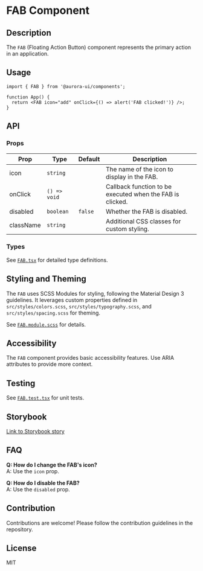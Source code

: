 # FAB Component

## Description

The `FAB` (Floating Action Button) component represents the primary action in an application.

## Usage

```tsx
import { FAB } from '@aurora-ui/components';

function App() {
  return <FAB icon="add" onClick={() => alert('FAB clicked!')} />;
}
```

## API

### Props

| Prop      | Type         | Default | Description                                               |
| --------- | ------------ | ------- | --------------------------------------------------------- |
| icon      | `string`     |         | The name of the icon to display in the FAB.               |
| onClick   | `() => void` |         | Callback function to be executed when the FAB is clicked. |
| disabled  | `boolean`    | `false` | Whether the FAB is disabled.                              |
| className | `string`     |         | Additional CSS classes for custom styling.                |

### Types

See [`FAB.tsx`](./FAB.tsx) for detailed type definitions.

## Styling and Theming

The `FAB` uses SCSS Modules for styling, following the Material Design 3 guidelines. It leverages custom properties defined in `src/styles/colors.scss`, `src/styles/typography.scss`, and `src/styles/spacing.scss` for theming.

See [`FAB.module.scss`](./FAB.module.scss) for details.

## Accessibility

The `FAB` component provides basic accessibility features. Use ARIA attributes to provide more context.

## Testing

See [`FAB.test.tsx`](./FAB.test.tsx) for unit tests.

## Storybook

[Link to Storybook story](https://your-storybook-url.com/fab)

## FAQ

**Q: How do I change the FAB's icon?**  
A: Use the `icon` prop.

**Q: How do I disable the FAB?**  
A: Use the `disabled` prop.

## Contribution

Contributions are welcome! Please follow the contribution guidelines in the repository.

## License

MIT
